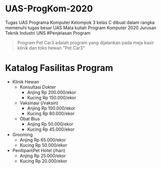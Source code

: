 # UAS-ProgKom-2020
Tugas UAS Programa Komputer Kelompok 3 kelas C dibuat dalam rangka memenuhi tugas besar UAS Mata kuliah Program Komputer 2020 Jurusan Teknik Industri UNS
#Penjelasan Program
> Program Pet Car3 adalah program yang dijalankan pada meja kasir klinik dan toko hewan "Pet Car3"
# Katalog Fasilitas Program
  - Klinik Hewan
    - Konsultasi Dokter
      - Anjing  Rp 200.000/ekor
      - Kucing  Rp 150.000/ekor
    - Vaksinasi (/vaksin)
      - Anjing  Rp 100.000/ekor
      - Kucing  Rp 80.000/ekor
    - Obat Bius
      - Anjing Rp 50.000/ekor
      - Kucing Rp 45.000/ekor
  - Grooming
    - Anjing  Rp 65.000/ekor
    - Kucing  Rp 50.000/ekor
  - Penitipan\Pet Hotel (/hari) 
    - Anjing  Rp 25.000/ekor
    - Kucing  Rp 20.000/ekor
 
